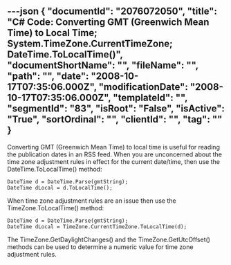 ---json
{
  "documentId": "2076072050",
  "title": "C# Code: Converting GMT (Greenwich Mean Time) to Local Time; System.TimeZone.CurrentTimeZone; DateTime.ToLocalTime()",
  "documentShortName": "",
  "fileName": "",
  "path": "",
  "date": "2008-10-17T07:35:06.000Z",
  "modificationDate": "2008-10-17T07:35:06.000Z",
  "templateId": "",
  "segmentId": "83",
  "isRoot": "False",
  "isActive": "True",
  "sortOrdinal": "",
  "clientId": "",
  "tag": ""
}
---

Converting GMT (Greenwich Mean Time) to local time is useful for reading the publication dates in an RSS feed. When you are unconcerned about the time zone adjustment rules in effect for the current date/time, then use the DateTime.ToLocalTime() method:

    DateTime d = DateTime.Parse(gmtString);
    DateTime dLocal = d.ToLocalTime();

When time zone adjustment rules are an issue then use the TimeZone.ToLocalTime() method:

    DateTime d = DateTime.Parse(gmtString);
    DateTime dLocal = TimeZone.CurrentTimeZone.ToLocalTime(d);

The TimeZone.GetDaylightChanges() and the TimeZone.GetUtcOffset() methods can be used to determine a numeric value for time zone adjustment rules.
